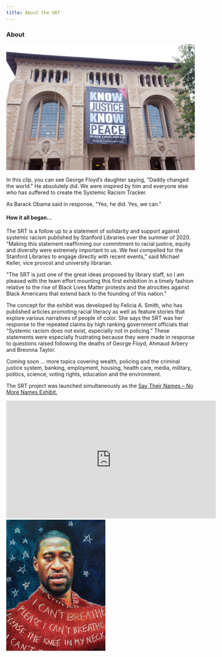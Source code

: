 ```yaml
---
title: About the SRT
---
```

<div class="container">
    <div class="row">
        <div class="col-6">
            <h3>About</h3>
            <img src="images/green_kjkp.png" alt="Know Justice, No Peace banner" class="img-fluid py-3">
            <p>In this clip, you can see George Floyd’s daughter saying, "Daddy changed the world." He absolutely did. We were inspired by him and everyone else who has suffered to create the Systemic Racism Tracker.</p>
            <p>As Barack Obama said in response, "Yes, he did. Yes, we can."</p>
        </div>
        <div class="col-6">
            <h4>How it all began...</h4>
            <p>The SRT is a follow up to a statement of solidarity and support against systemic racism published by Stanford Libraries over the summer of 2020. “Making this statement reaffirming our commitment to racial justice, equity and diversity were extremely important to us. We feel compelled for the Stanford Libraries to engage directly with recent events,” said Michael Keller, vice provost and university librarian.</p>
            <p>"The SRT is just one of the great ideas proposed by library staff, so I am pleased with the team effort mounting this first exhibition in a timely fashion relative to the rise of Black Lives Matter protests and the atrocities against Black Americans that extend back to the founding of this nation."</p>
            <p>The concept for the exhibit was developed by Felicia A. Smith, who has published articles promoting racial literacy as well as feature stories that explore various narratives of people of color. She says the SRT was her response to the repeated claims by high ranking government officials that “Systemic racism does not exist, especially not in policing.” These statements were especially frustrating because they were made in response to questions raised following the deaths of George Floyd, Ahmaud Arbery and Breonna Taylor.</p>
            <p>Coming soon ... more topics covering wealth, policing and the criminal justice system, banking, employment, housing, health care, media, military, politics, science, voting rights, education and the environment.</p>
            <p>The SRT project was launched simultaneously as the <a href="https://exhibits.stanford.edu/saytheirnames">Say Their Names – No More Names Exhibit.</a></p>
        </div>
    </div>
    <div class="row">
        <div class="col-6">
            <iframe width="560" height="315" src="https://www.youtube.com/embed/cjGTqHFVp3I" title="YouTube video player" frameborder="0" allow="accelerometer; autoplay; clipboard-write; encrypted-media; gyroscope; picture-in-picture" allowfullscreen></iframe>
        </div>
        <div class="col-6">
            <img src="images/georgefloyd.png" alt="George Floyd" class="pb-4 img-fluid">
        </div>
    </div>
</div>
